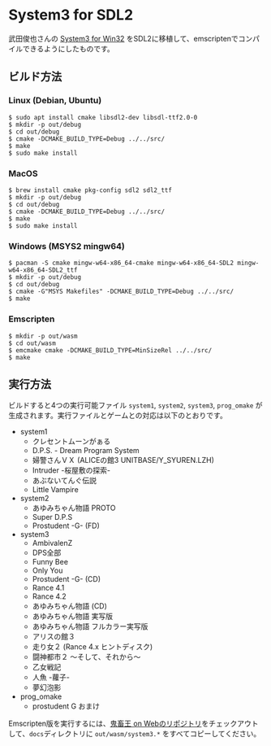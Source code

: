 # System3 for SDL2

武田俊也さんの [System3 for Win32](http://takeda-toshiya.my.coocan.jp/alice/) をSDL2に移植して、emscriptenでコンパイルできるようにしたものです。

## ビルド方法

### Linux (Debian, Ubuntu)

    $ sudo apt install cmake libsdl2-dev libsdl-ttf2.0-0
    $ mkdir -p out/debug
    $ cd out/debug
    $ cmake -DCMAKE_BUILD_TYPE=Debug ../../src/
    $ make
    $ sudo make install

### MacOS

    $ brew install cmake pkg-config sdl2 sdl2_ttf
    $ mkdir -p out/debug
    $ cd out/debug
    $ cmake -DCMAKE_BUILD_TYPE=Debug ../../src/
    $ make
    $ sudo make install

### Windows (MSYS2 mingw64)

    $ pacman -S cmake mingw-w64-x86_64-cmake mingw-w64-x86_64-SDL2 mingw-w64-x86_64-SDL2_ttf
    $ mkdir -p out/debug
    $ cd out/debug
    $ cmake -G"MSYS Makefiles" -DCMAKE_BUILD_TYPE=Debug ../../src/
    $ make

### Emscripten

    $ mkdir -p out/wasm
    $ cd out/wasm
    $ emcmake cmake -DCMAKE_BUILD_TYPE=MinSizeRel ../../src/
    $ make

## 実行方法

ビルドすると4つの実行可能ファイル `system1`, `system2`, `system3`, `prog_omake` が生成されます。実行ファイルとゲームとの対応は以下のとおりです。

- system1
  - クレセントムーンがぁる
  - D.P.S. - Dream Program System
  - 婦警さんＶＸ (ALICEの館3 UNITBASE/Y_SYUREN.LZH)
  - Intruder -桜屋敷の探索-
  - あぶないてんぐ伝説
  - Little Vampire
- system2
  - あゆみちゃん物語 PROTO
  - Super D.P.S
  - Prostudent -G- (FD)
- system3
  - AmbivalenZ
  - DPS全部
  - Funny Bee
  - Only You
  - Prostudent -G- (CD)
  - Rance 4.1
  - Rance 4.2
  - あゆみちゃん物語 (CD)
  - あゆみちゃん物語 実写版
  - あゆみちゃん物語 フルカラー実写版
  - アリスの館３
  - 走り女２ (Rance 4.x ヒントディスク)
  - 闘神都市２ 〜そして、それから〜
  - 乙女戦記
  - 人魚 -蘿子-
  - 夢幻泡影
- prog_omake
  - prostudent G おまけ

Emscripten版を実行するには、[鬼畜王 on Webのリポジトリ](https://github.com/kichikuou/web)をチェックアウトして、`docs`ディレクトリに `out/wasm/system3.*` をすべてコピーしてください。
